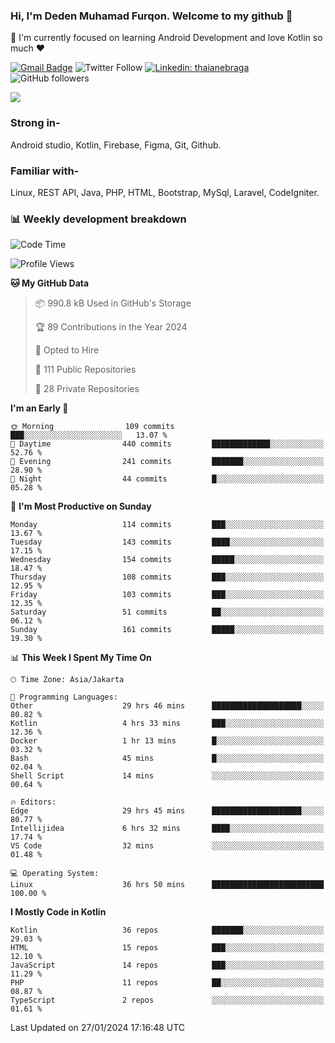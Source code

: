 ### Hi, I'm Deden Muhamad Furqon. Welcome to my github 👋

<!--
**furqoncreative/furqoncreative** is a ✨ _special_ ✨ repository because its `README.md` (this file) appears on your GitHub profile.

Here are some ideas to get you started:

- 🔭 I’m currently working on ...
- 👯 I’m looking to collaborate on ...
- 🤔 I’m looking for help with ...
- 💬 Ask me about ...
- 📫 How to reach me: ...
- 😄 Pronouns: ...
- ⚡ Fun fact: ...
-->

  🌱 I'm currently focused on learning Android Development and love Kotlin so much ❤ 

[![Gmail Badge](https://img.shields.io/badge/-furqoncreative24@gmail.com-c14438?style=flat-square&logo=Gmail&logoColor=white&link=mailto:furqoncreative24@gmail.com)](mailto:furqoncreative24@gmail.com)
![Twitter Follow](https://img.shields.io/twitter/follow/furqoncreative?label=Follow)
[![Linkedin: thaianebraga](https://img.shields.io/badge/-Deden_Muhamad_Furqon-blue?style=flat-square&logo=Linkedin&logoColor=white&link=https://www.linkedin.com/in/anmol-p-singh/)](https://www.linkedin.com/in/furqoncreative/)
![GitHub followers](https://img.shields.io/github/followers/furqoncreative?label=Follow&style=social)

<img src="https://github-readme-stats.sera5-dev.vercel.app/api?username=furqoncreative&hide=stars&show_icons=true&count_private=true&include_all_commits=true&title_color=#008080&icon_color=#008080&hide_border=true" width="">

### Strong in-

Android studio, Kotlin, Firebase, Figma, Git, Github.

### Familiar with-
Linux, REST API, Java, PHP, HTML, Bootstrap, MySql, Laravel, CodeIgniter.

### 📊 Weekly development breakdown

<!--START_SECTION:waka-->
![Code Time](http://img.shields.io/badge/Code%20Time-1%2C800%20hrs%2011%20mins-blue)

![Profile Views](http://img.shields.io/badge/Profile%20Views-5-blue)

**🐱 My GitHub Data** 

> 📦 990.8 kB Used in GitHub's Storage 
 > 
> 🏆 89 Contributions in the Year 2024
 > 
> 💼 Opted to Hire
 > 
> 📜 111 Public Repositories 
 > 
> 🔑 28 Private Repositories 
 > 
**I'm an Early 🐤** 

```text
🌞 Morning                109 commits         ███░░░░░░░░░░░░░░░░░░░░░░   13.07 % 
🌆 Daytime                440 commits         █████████████░░░░░░░░░░░░   52.76 % 
🌃 Evening                241 commits         ███████░░░░░░░░░░░░░░░░░░   28.90 % 
🌙 Night                  44 commits          █░░░░░░░░░░░░░░░░░░░░░░░░   05.28 % 
```
📅 **I'm Most Productive on Sunday** 

```text
Monday                   114 commits         ███░░░░░░░░░░░░░░░░░░░░░░   13.67 % 
Tuesday                  143 commits         ████░░░░░░░░░░░░░░░░░░░░░   17.15 % 
Wednesday                154 commits         █████░░░░░░░░░░░░░░░░░░░░   18.47 % 
Thursday                 108 commits         ███░░░░░░░░░░░░░░░░░░░░░░   12.95 % 
Friday                   103 commits         ███░░░░░░░░░░░░░░░░░░░░░░   12.35 % 
Saturday                 51 commits          ██░░░░░░░░░░░░░░░░░░░░░░░   06.12 % 
Sunday                   161 commits         █████░░░░░░░░░░░░░░░░░░░░   19.30 % 
```


📊 **This Week I Spent My Time On** 

```text
🕑︎ Time Zone: Asia/Jakarta

💬 Programming Languages: 
Other                    29 hrs 46 mins      ████████████████████░░░░░   80.82 % 
Kotlin                   4 hrs 33 mins       ███░░░░░░░░░░░░░░░░░░░░░░   12.36 % 
Docker                   1 hr 13 mins        █░░░░░░░░░░░░░░░░░░░░░░░░   03.32 % 
Bash                     45 mins             █░░░░░░░░░░░░░░░░░░░░░░░░   02.04 % 
Shell Script             14 mins             ░░░░░░░░░░░░░░░░░░░░░░░░░   00.64 % 

🔥 Editors: 
Edge                     29 hrs 45 mins      ████████████████████░░░░░   80.77 % 
Intellijidea             6 hrs 32 mins       ████░░░░░░░░░░░░░░░░░░░░░   17.74 % 
VS Code                  32 mins             ░░░░░░░░░░░░░░░░░░░░░░░░░   01.48 % 

💻 Operating System: 
Linux                    36 hrs 50 mins      █████████████████████████   100.00 % 
```

**I Mostly Code in Kotlin** 

```text
Kotlin                   36 repos            ███████░░░░░░░░░░░░░░░░░░   29.03 % 
HTML                     15 repos            ███░░░░░░░░░░░░░░░░░░░░░░   12.10 % 
JavaScript               14 repos            ███░░░░░░░░░░░░░░░░░░░░░░   11.29 % 
PHP                      11 repos            ██░░░░░░░░░░░░░░░░░░░░░░░   08.87 % 
TypeScript               2 repos             ░░░░░░░░░░░░░░░░░░░░░░░░░   01.61 % 
```




 Last Updated on 27/01/2024 17:16:48 UTC
<!--END_SECTION:waka-->
